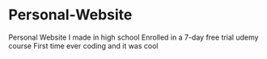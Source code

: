 # Personal-Website
Personal Website I made in high school
Enrolled in a 7-day free trial udemy course
First time ever coding and it was cool 

